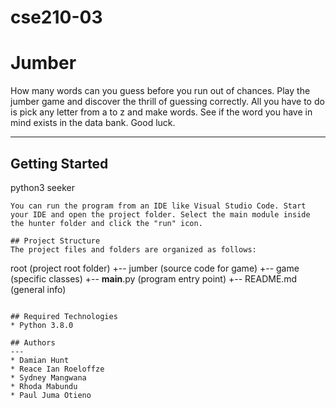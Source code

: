 # cse210-03
# Jumber
How many words can you guess before you run out of chances. Play the jumber game and discover the thrill of guessing correctly. All you have to do is pick any letter from a to z and make words. See if the word you have in mind exists in the data bank. Good luck.

---
## Getting Started
python3 seeker 
```
You can run the program from an IDE like Visual Studio Code. Start your IDE and open the project folder. Select the main module inside the hunter folder and click the "run" icon.

## Project Structure
The project files and folders are organized as follows:
```
root                    (project root folder)
+-- jumber              (source code for game)
  +-- game              (specific classes)
  +-- __main__.py       (program entry point)
+-- README.md           (general info)
```

## Required Technologies
* Python 3.8.0

## Authors
---
* Damian Hunt 
* Reace Ian Roeloffze
* Sydney Mangwana
* Rhoda Mabundu
* Paul Juma Otieno
